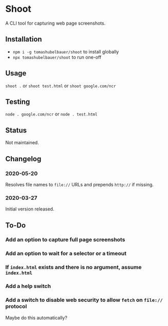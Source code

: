 # Shoot

A CLI tool for capturing web page screenshots.

## Installation

- `npm i -g tomashubelbauer/shoot` to install globally
- `npx tomashubelbauer/shoot` to run one-off

## Usage

`shoot .` or `shoot test.html` or `shoot google.com/ncr`

## Testing

`node . google.com/ncr` or `node . test.html`

## Status

Not maintained.

## Changelog

### 2020-05-20

Resolves file names to `file://` URLs and prepends `http://` if missing.

### 2020-03-27

Initial version released.

## To-Do

### Add an option to capture full page screenshots

### Add an option to wait for a selector or a timeout

### If `index.html` exists and there is no argument, assume `index.html`

### Add a help switch

### Add a switch to disable web security to allow `fetch` on `file://` protocol

Maybe do this automatically?
